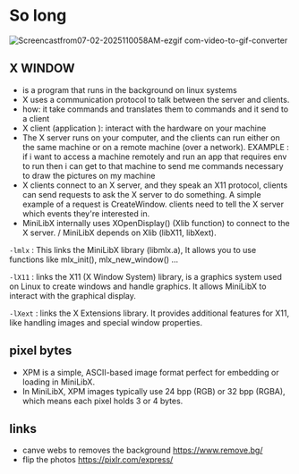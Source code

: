 # So long

![Screencastfrom07-02-2025110058AM-ezgif com-video-to-gif-converter](https://github.com/user-attachments/assets/7aac983f-0799-4eb7-b8ea-33a14f899ede)

## X WINDOW
- is a program that runs in the background on linux systems
- X uses a communication protocol to talk between the server and clients.
- how: it take commands and translates them to commands and it send to a client
- X client (application ): interact with the hardware on your machine
- The X server runs on your computer, and the clients can run either on the same machine or on a remote machine (over a network).
EXAMPLE : if i want to access a machine remotely and run an app that requires env to run then i can get to that machine to send me commands necessary to draw the pictures on my machine
- X clients connect to an X server, and they speak an X11 protocol, clients can send requests to ask the X server to do something. A simple example of a request is CreateWindow.  clients need to tell the X server which events they're interested in.
- MiniLibX internally uses XOpenDisplay() (Xlib function) to connect to the X server. / MiniLibX depends on Xlib (libX11, libXext).

`-lmlx` : This links the MiniLibX library (libmlx.a),
    It allows you to use functions like mlx_init(), mlx_new_window() ...

`-lX11` : links the X11 (X Window System) library, is a graphics system used on Linux to create windows and handle graphics.
It allows MiniLibX to interact with the graphical display.

`-lXext` : links the X Extensions library.
It provides additional features for X11, like handling images and special window properties.

## pixel bytes
- XPM is a simple, ASCII-based image format perfect for embedding or loading in MiniLibX.
- In MiniLibX, XPM images typically use 24 bpp (RGB) or 32 bpp (RGBA), which means each pixel holds 3 or 4 bytes.

## links
- canve webs to removes the background
https://www.remove.bg/
- flip the photos
https://pixlr.com/express/





